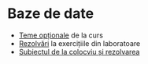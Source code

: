 # Baze de date

- [Teme opționale](teme-curs) de la curs
- [Rezolvări](laborator) la exercițiile din laboratoare
- [Subiectul de la colocviu și rezolvarea](colocviu)
